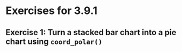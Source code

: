 # Exercises for 3.9.1

## Exercise 1: Turn a stacked bar chart into a pie chart using `coord_polar()`
